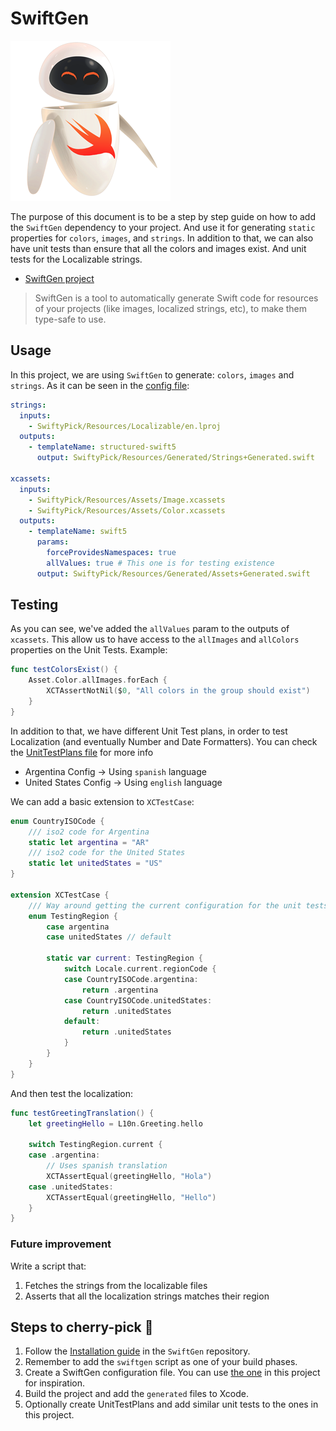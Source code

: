# SwiftGen

<img alt="SwiftGen Logo" src="https://github.com/SwiftGen/Eve/raw/master/logo/logo-256.png" />

The purpose of this document is to be a step by step guide on how to add the `SwiftGen` dependency to your project.
And use it for generating `static` properties for `colors`, `images`, and `strings`.
In addition to that, we can also have unit tests than ensure that all the colors and images exist.
And unit tests for the Localizable strings.

* [SwiftGen project](https://github.com/SwiftGen/SwiftGen)
> SwiftGen is a tool to automatically generate Swift code for resources of your projects (like images, localized strings, etc), to make them type-safe to use.

## Usage
In this project, we are using `SwiftGen` to generate: `colors`, `images` and `strings`. As it can be seen in the [config file](../swiftgen.yml):
```yml
strings:
  inputs:
    - SwiftyPick/Resources/Localizable/en.lproj
  outputs:
    - templateName: structured-swift5
      output: SwiftyPick/Resources/Generated/Strings+Generated.swift

xcassets:
  inputs:
    - SwiftyPick/Resources/Assets/Image.xcassets
    - SwiftyPick/Resources/Assets/Color.xcassets
  outputs:
    - templateName: swift5
      params:
        forceProvidesNamespaces: true
        allValues: true # This one is for testing existence
      output: SwiftyPick/Resources/Generated/Assets+Generated.swift
```

## Testing
As you can see, we've added the `allValues` param to the outputs of `xcassets`.
This allow us to have access to the `allImages` and `allColors` properties on the Unit Tests.
Example:
```swift
func testColorsExist() {
    Asset.Color.allImages.forEach {
        XCTAssertNotNil($0, "All colors in the group should exist")
    }
}
```

In addition to that, we have different Unit Test plans, in order to test Localization (and eventually Number and Date Formatters).
You can check the [UnitTestPlans file](../SwiftyPickTests/UnitTestsPlan.xctestplan) for more info
* Argentina Config -> Using `spanish` language
* United States Config -> Using `english` language

We can add a basic extension to `XCTestCase`:
```swift
enum CountryISOCode {
    /// iso2 code for Argentina
    static let argentina = "AR"
    /// iso2 code for the United States
    static let unitedStates = "US"
}

extension XCTestCase {
    /// Way around getting the current configuration for the unit tests
    enum TestingRegion {
        case argentina
        case unitedStates // default

        static var current: TestingRegion {
            switch Locale.current.regionCode {
            case CountryISOCode.argentina:
                return .argentina
            case CountryISOCode.unitedStates:
                return .unitedStates
            default:
                return .unitedStates
            }
        }
    }
}
```

And then test the localization:
```swift
func testGreetingTranslation() {
    let greetingHello = L10n.Greeting.hello

    switch TestingRegion.current {
    case .argentina:
        // Uses spanish translation
        XCTAssertEqual(greetingHello, "Hola")
    case .unitedStates:
        XCTAssertEqual(greetingHello, "Hello")
    }
}
```

### Future improvement
Write a script that:
1. Fetches the strings from the localizable files
2. Asserts that all the localization strings matches their region

## Steps to cherry-pick 🍒
1. Follow the [Installation guide](https://github.com/SwiftGen/SwiftGen#installation) in the `SwiftGen` repository.
2. Remember to add the `swiftgen` script as one of your build phases.
3. Create a SwiftGen configuration file. You can use [the one](../swiftgen.yml) in this project for inspiration.
4. Build the project and add the `generated` files to Xcode.
5. Optionally create UnitTestPlans and add similar unit tests to the ones in this project. 

